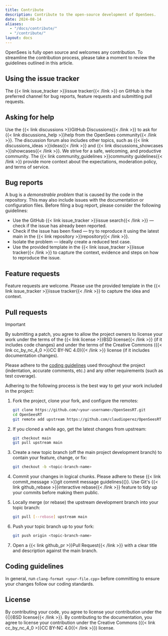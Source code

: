 ```yaml
---
title: Contribute
description: Contribute to the open-source development of OpenSees.
date: 2024-08-14
aliases:
  - "/docs/contribute/"
  - "/contribute/"
layout: docs
---
```


OpenSees is fully open source and welcomes any contribution. 
To streamline the contribution process, please take a moment to review
the guidelines outlined in this article.

## Using the issue tracker

The {{< link issue_tracker >}}issue tracker{{< /link >}} on GitHub is the
preferred channel for bug reports, feature requests and submitting pull
requests.

## Asking for help

Use the {{< link discussions >}}GitHub Discussions{{< /link >}} to ask for {{< link discussions_help >}}help from the OpenSees community{{< /link >}}. 
The discussion forum also includes other topics, such as {{< link discussions_ideas >}}ideas{{< /link >}} and {{< link discussions_showcases >}}showcases{{< /link >}}. We strive for a safe, welcoming, and productive community.
The {{< link community_guidelines >}}community guidelines{{< /link >}} provide more context about the expectations, moderation policy, and terms of service.

## Bug reports

A bug is a *demonstrable problem* that is caused by the code in the repository. 
This may also include issues with the documentation or configuration files. 
Before filing a bug report, please consider the following guidelines:

- Use the GitHub {{< link issue_tracker >}}issue search{{< /link >}} — check if the issue has already been reported.
- Check if the issue has been fixed — try to reproduce it using the latest main in the {{< link repository >}}repository{{< /link >}}.
- Isolate the problem — ideally create a reduced test case.
- Use the provided template in the {{< link issue_tracker >}}issue tracker{{< /link >}} to capture the context, evidence and steps on how to reproduce the issue.

## Feature requests

Feature requests are welcome. 
Please use the provided template in the {{< link issue_tracker >}}issue tracker{{< /link >}} to capture the idea and context.

## Pull requests

> [!IMPORTANT]
> By submitting a patch, you agree to allow the project owners to license your work under the terms of the {{< link license >}}BSD license{{< /link >}} (if it includes code changes) and under the terms of the Creative Commons ({{< link cc_by_nc_4_0 >}}CC BY-NC 4.0){{< /link >}} license (if it includes documentation changes).

Please adhere to the [coding guidelines](#coding-guidelines) used throughout
the project (indentation, accurate comments, etc.) and any other requirements
(such as test coverage).

Adhering to the following process is the best way to get your work included in the project:

1. Fork the project, clone your fork, and configure the remotes:

    ```bash
    git clone https://github.com/<your-username>/OpenSeesRT.git
    cd OpenSeesRT
    git remote add upstream https://github.com/claudioperez/OpenSeesRT
    ```

1. If you cloned a while ago, get the latest changes from upstream:

    ```bash
    git checkout main
    git pull upstream main
    ```

1. Create a new topic branch (off the main project development branch) to contain your feature, change, or fix:

    ```bash
    git checkout -b <topic-branch-name>
    ```

1. Commit your changes in logical chunks. Please adhere to these {{< link commit_message >}}git commit message guidelines{{</link >}}. Use Git's {{< link github_rebase >}}interactive rebase{{< /link >}} feature to tidy up your commits before making them public.

1. Locally merge (or rebase) the upstream development branch into your topic branch:

    ```bash
    git pull [--rebase] upstream main
    ```

1. Push your topic branch up to your fork:

    ```bash
    git push origin <topic-branch-name>
    ```

1. Open a {{< link github_pr >}}Pull Request{{< /link >}} with a clear title and description against the main branch.

## Coding guidelines

In general, run `clang-format <your-file.cpp>` before committing to ensure your changes follow our coding standards.


## License

By contributing your code, you agree to license your contribution under the 
{{<link license >}}BSD license{{< /link >}}. 
By contributing to the documentation,
you agree to license your contribution under the Creative Commons 
({{< link cc_by_nc_4_0 >}}CC BY-NC 4.0{{< /link >}}) license.


